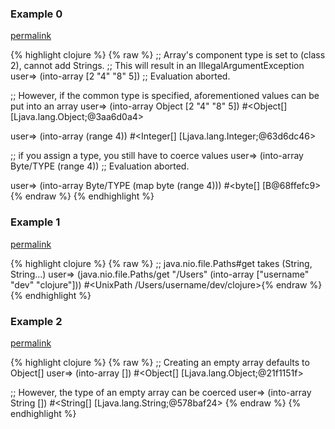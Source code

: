 ### Example 0
[permalink](#example-0)

{% highlight clojure %}
{% raw %}
;; Array's component type is set to (class 2), cannot add Strings.
;; This will result in an IllegalArgumentException
user=> (into-array [2 "4" "8" 5])
;; Evaluation aborted.

;; However, if the common type is specified, aforementioned values can be put into an array
user=> (into-array Object [2 "4" "8" 5])
#<Object[] [Ljava.lang.Object;@3aa6d0a4>

user=> (into-array (range 4))
#<Integer[] [Ljava.lang.Integer;@63d6dc46>

;; if you assign a type, you still have to coerce values
user=> (into-array Byte/TYPE (range 4))
;; Evaluation aborted.

user=> (into-array Byte/TYPE (map byte (range 4)))
#<byte[] [B@68ffefc9>{% endraw %}
{% endhighlight %}


### Example 1
[permalink](#example-1)

{% highlight clojure %}
{% raw %}
;; java.nio.file.Paths#get takes (String, String...)
user=> (java.nio.file.Paths/get "/Users" (into-array ["username" "dev" "clojure"]))
#<UnixPath /Users/username/dev/clojure>{% endraw %}
{% endhighlight %}


### Example 2
[permalink](#example-2)

{% highlight clojure %}
{% raw %}
;; Creating an empty array defaults to Object[]
user=> (into-array [])
#<Object[] [Ljava.lang.Object;@21f1151f>

;; However, the type of an empty array can be coerced
user=> (into-array String [])
#<String[] [Ljava.lang.String;@578baf24>
{% endraw %}
{% endhighlight %}


